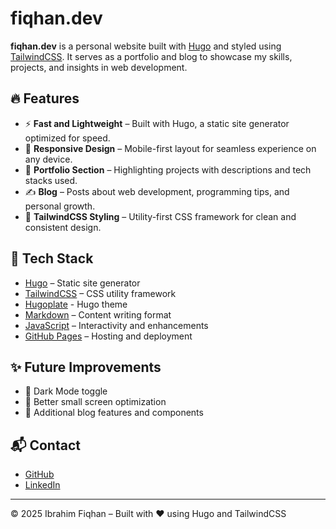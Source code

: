 # fiqhan.dev

**fiqhan.dev** is a personal website built with [Hugo](https://gohugo.io/) and styled using [TailwindCSS](https://tailwindcss.com/). It serves as a portfolio and blog to showcase my skills, projects, and insights in web development.

## 🔥 Features

- ⚡ **Fast and Lightweight** – Built with Hugo, a static site generator optimized for speed.
- 📱 **Responsive Design** – Mobile-first layout for seamless experience on any device.
- 💼 **Portfolio Section** – Highlighting projects with descriptions and tech stacks used.
- ✍️ **Blog** – Posts about web development, programming tips, and personal growth.
- 🎨 **TailwindCSS Styling** – Utility-first CSS framework for clean and consistent design.

## 🚀 Tech Stack

- [Hugo](https://gohugo.io/) – Static site generator
- [TailwindCSS](https://tailwindcss.com/) – CSS utility framework
- [Hugoplate](https://github.com/zeon-studio/hugoplate/tree/main) - Hugo theme
- [Markdown](https://www.markdownguide.org/) – Content writing format
- [JavaScript](https://developer.mozilla.org/en-US/docs/Web/JavaScript) – Interactivity and enhancements
- [GitHub Pages](https://pages.github.com/) – Hosting and deployment

## ✨ Future Improvements

- 🌙 Dark Mode toggle
- 📱 Better small screen optimization
- 🧩 Additional blog features and components

## 📬 Contact

- [GitHub](https://github.com/imfiqhan)
- [LinkedIn](https://linkedin.com/in/ibrahim-fiqhan)

---

© 2025 Ibrahim Fiqhan – Built with ❤️ using Hugo and TailwindCSS

